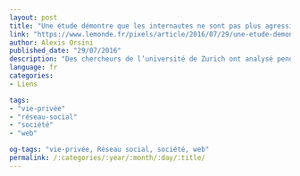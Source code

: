 ```yaml
---
layout: post
title: "Une étude démontre que les internautes ne sont pas plus agressifs lorsqu’ils sont anonymes"
link: "https://www.lemonde.fr/pixels/article/2016/07/29/une-etude-demontre-que-les-internautes-ne-sont-pas-plus-agressifs-lorsqu-ils-sont-anonymes_4976293_4408996.html"
author: Alexis Orsini
published_date: "29/07/2016"
description: "Des chercheurs de l’université de Zurich ont analysé pendant trois ans les commentaires d’une plateforme de pétitions : recourir à sa véritable identité plutôt qu’à l’anonymat sur Internet ne diminue pas l’agressivité."
language: fr
categories:
- Liens

tags:
- "vie-privée"
- "réseau-social"
- "société"
- "web"

og-tags: "vie-privée, Réseau social, société, web"
permalink: /:categories/:year/:month/:day/:title/
---
```

